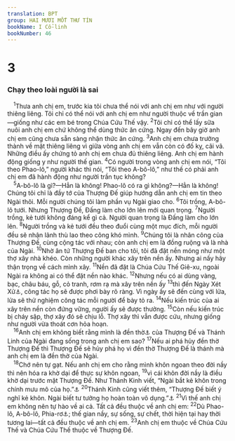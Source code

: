 ```yaml
---
translation: BPT
group: HAI MƯƠI MỐT THƯ TÍN
bookName: I Cổ-linh 
bookNumber: 46
---
```


<div class="title"><h1>3</h1><h3>Chạy theo loài người là sai</h3></div>
<span class="verse 1co_3_1"> <sup>1</sup>Thưa anh chị em, trước kia tôi chưa thể nói với anh chị em như với người thiêng liêng. Tôi chỉ có thể nói với anh chị em như người thuộc về trần gian—giống như các em bé trong Chúa Cứu Thế vậy.</span>
<span class="verse 1co_3_2"><sup>2</sup>Tôi chỉ có thể lấy sữa nuôi anh chị em chứ không thể dùng thức ăn cứng. Ngay đến bây giờ anh chị em cũng chưa sẵn sàng nhận thức ăn cứng.</span>
<span class="verse 1co_3_3"><sup>3</sup>Anh chị em chưa trưởng thành về mặt thiêng liêng vì giữa vòng anh chị em vẫn còn có đố kỵ, cãi vã. Những điều ấy chứng tỏ anh chị em chưa đủ thiêng liêng. Anh chị em hành động giống y như người thế gian.</span>
<span class="verse 1co_3_4"><sup>4</sup>Có người trong vòng anh chị em nói, “Tôi theo Phao-lô,” người khác thì nói, “Tôi theo A-bô-lô,” như thế có phải anh chị em đã hành động như người trần tục không?<br/></span>
<span class="verse 1co_3_5"> <sup>5</sup>A-bô-lô là gì?—Hẳn là không! Phao-lô có ra gì không?—Hẳn là không! Chúng tôi chỉ là đầy tớ của Thượng Đế giúp hướng dẫn anh chị em tin theo Ngài thôi. Mỗi người chúng tôi làm phần vụ Ngài giao cho.</span>
<span class="verse 1co_3_6"><sup>6</sup>Tôi trồng, A-bô-lô tưới. Nhưng Thượng Đế, Đấng làm cho lớn lên mới quan trọng.</span>
<span class="verse 1co_3_7"><sup>7</sup>Người trồng, kẻ tưới không đáng kể gì cả. Người quan trọng là Đấng làm cho lớn lên.</span>
<span class="verse 1co_3_8"><sup>8</sup>Người trồng và kẻ tưới đều theo đuổi cùng một mục đích, mỗi người đều sẽ nhận lãnh thù lao theo công khó mình.</span>
<span class="verse 1co_3_9"><sup>9</sup>Chúng tôi là nhân công của Thượng Đế, cùng cộng tác với nhau; còn anh chị em là đồng ruộng và là nhà của Ngài.</span>
<span class="verse 1co_3_10"><sup>10</sup>Nhờ ân tứ Thượng Đế ban cho tôi, tôi đã đặt nền móng như một thợ xây nhà khéo. Còn những người khác xây trên nền ấy. Nhưng ai nấy hãy thận trọng về cách mình xây.</span>
<span class="verse 1co_3_11"><sup>11</sup>Nền đã đặt là Chúa Cứu Thế Giê-xu, ngoài Ngài ra không ai có thể đặt nền nào khác.</span>
<span class="verse 1co_3_12"><sup>12</sup>Nhưng nếu có ai dùng vàng, bạc, châu báu, gỗ, cỏ tranh, rơm rạ mà xây trên nền ấy</span>
<span class="verse 1co_3_13"><sup>13</sup>thì đến Ngày Xét Xử<a data-toggle="tooltip" data-placement="bottom" title="Ngày mà Chúa Cứu Thế sẽ trở lại để xét xử mọi người và đưa những người thuộc về Ngài sống với Ngài.">⚓</a>, công tác họ sẽ được phơi bày rõ ràng. Vì ngày ấy sẽ đến cùng với lửa, lửa sẽ thử nghiệm công tác mỗi người để bày tỏ ra.</span>
<span class="verse 1co_3_14"><sup>14</sup>Nếu kiến trúc của ai xây trên nền còn đứng vững, người ấy sẽ được thưởng.</span>
<span class="verse 1co_3_15"><sup>15</sup>Còn nếu kiến trúc bị cháy sập, thợ xây đó sẽ chịu lỗ. Thợ xây thì vẫn được cứu, nhưng giống như người vừa thoát cơn hỏa hoạn.<br/></span>
<span class="verse 1co_3_16"> <sup>16</sup>Anh chị em không biết rằng mình là đền thờ<a data-toggle="tooltip" data-placement="bottom" title="Nhà của Thượng Đế, nơi mà dân của Ngài thờ phụng Ngài. Đây có nghĩa các tín hữu là đền thờ thiêng liêng nơi Thượng Đế ngự.">⚓</a> của Thượng Đế và Thánh Linh của Ngài đang sống trong anh chị em sao?</span>
<span class="verse 1co_3_17"><sup>17</sup>Nếu ai phá hủy đền thờ Thượng Đế thì Thượng Đế sẽ hủy phá họ vì đền thờ Thượng Đế là thánh mà anh chị em là đền thờ của Ngài.<br/></span>
<span class="verse 1co_3_18"> <sup>18</sup>Chớ nên tự gạt. Nếu anh chị em cho rằng mình khôn ngoan theo đời nầy thì nên hóa ra khờ dại để thực sự khôn ngoan,</span>
<span class="verse 1co_3_19"><sup>19</sup>vì cái khôn đời nầy là điều khờ dại trước mặt Thượng Đế. Như Thánh Kinh viết, “Ngài bắt kẻ khôn trong chính mưu mô của họ.”<a data-toggle="tooltip" data-placement="bottom" title="Gióp 5:13.">⚓</a></span>
<span class="verse 1co_3_20"><sup>20</sup>Thánh Kinh cũng viết thêm, “Thượng Đế biết ý nghĩ kẻ khôn. Ngài biết tư tưởng họ hoàn toàn vô dụng.”<a data-toggle="tooltip" data-placement="bottom" title="Thi 94:11.">⚓</a></span>
<span class="verse 1co_3_21"><sup>21</sup>Vì thế anh chị em không nên tự hào về ai cả. Tất cả đều thuộc về anh chị em:</span>
<span class="verse 1co_3_22"><sup>22</sup>Dù Phao-lô, A-bô-lô, Phia-rơ<a data-toggle="tooltip" data-placement="bottom" title="Nguyên bản ghi “Xê-pha,” là tên Phia-rơ trong tiếng A-ram. Ông là một trong 12 môn đệ của Chúa Giê-xu.">⚓</a>; thế gian nầy, sự sống, sự chết, thời hiện tại hay thời tương lai—tất cả đều thuộc về anh chị em.</span>
<span class="verse 1co_3_23"><sup>23</sup>Anh chị em thuộc về Chúa Cứu Thế và Chúa Cứu Thế thuộc về Thượng Đế.<br/></span>
